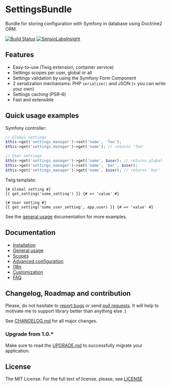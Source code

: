 SettingsBundle
==============

Bundle for storing configuration with Symfony in database using Doctrine2 ORM.

[![Build Status](https://travis-ci.org/dmishh/SettingsBundle.png?branch=master)](https://travis-ci.org/dmishh/SettingsBundle)
[![SensioLabsInsight](https://insight.sensiolabs.com/projects/5375684f-5b40-489a-aca5-eb01c3ca5ac2/small.png)](https://insight.sensiolabs.com/projects/5375684f-5b40-489a-aca5-eb01c3ca5ac2)

## Features

* Easy-to-use (Twig extension, container service)
* Settings scopes per user, global or all
* Settings validation by using the Symfony Form Component
* 2 serialization mechanisms: PHP `serialize()` and JSON (+ you can write your own)
* Settings caching (PSR-6)
* Fast and extensible

## Quick usage examples

Symfony controller:

```php
// Global settings
$this->get('settings_manager')->set('name', 'foo');
$this->get('settings_manager')->get('name'); // returns 'foo'

// User settings
$this->get('settings_manager')->get('name', $user); // returns global 'foo'
$this->get('settings_manager')->set('name', 'bar', $user);
$this->get('settings_manager')->get('name', $user); // returns 'bar'
```

Twig template:

```twig
{# Global setting #}
{{ get_setting('some_setting') }} {# => 'value' #}

{# User setting #}
{{ get_setting('some_user_setting', app.user) }} {# => 'value' #}
```

See the [general usage](/Resources/doc/general-usage.md) documentation for more examples.

## Documentation

* [Installation](/Resources/doc/installation.md)
* [General usage](/Resources/doc/general-usage.md)
* [Scopes](/Resources/doc/scopes.md)
* [Advanced configuration](/Resources/doc/advanced-configuration.md)
* [I18n](/Resources/doc/i18n.md)
* [Customization](/Resources/doc/customization.md)
* [FAQ](/Resources/doc/faq.md)

## Changelog, Roadmap and contribution

Please, do not hesitate to [report bugs](https://github.com/dmishh/SettingsBundle/issues) or send
[pull requests](https://github.com/dmishh/SettingsBundle/pulls). It will help to motivate me to support
library better than anything else :)

See [CHANGELOG.md](CHANGELOG.md) for all major changes.

### Upgrade from 1.0.*

Make sure to read the [UPGRADE.md](UPGRADE.md) to successfully migrate your application.

## License

The MIT License. For the full text of license, please, see [LICENSE](/LICENSE)
